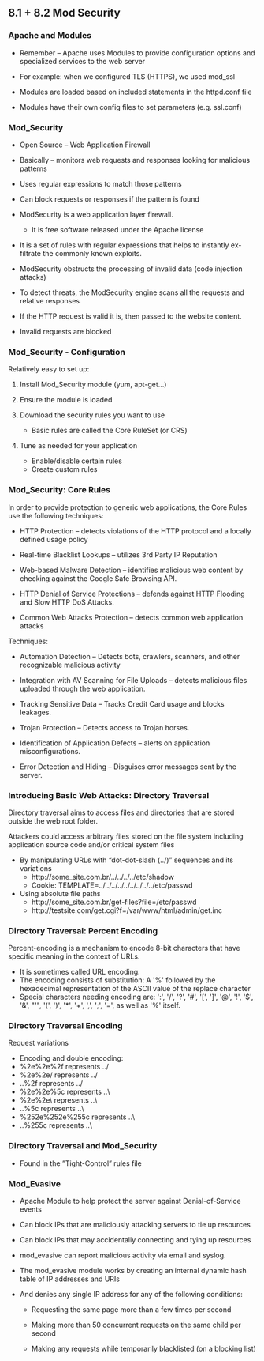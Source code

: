 ## 8.1 + 8.2 Mod Security

### Apache and Modules

* Remember – Apache uses Modules to provide configuration options and specialized services to the web server

* For example: when we configured TLS (HTTPS), we used mod_ssl

* Modules are loaded based on included statements in the httpd.conf file
* Modules have their own config files to set parameters (e.g. ssl.conf)

### Mod_Security

* Open Source – Web Application Firewall

* Basically – monitors web requests and responses looking for malicious patterns

* Uses regular expressions to match those patterns

* Can block requests or responses if the pattern is found

* ModSecurity is a web application layer firewall.
   * It is free software released under the Apache license

* It is a set of rules with regular expressions that helps to instantly ex-filtrate the commonly known exploits.

* ModSecurity obstructs the processing of invalid data (code injection attacks)

* To detect threats, the ModSecurity engine scans all the requests and relative responses

* If the HTTP request is valid it is, then passed to the website content.

* Invalid requests are blocked

### Mod_Security - Configuration

Relatively easy to set up:
1. Install Mod_Security module (yum, apt-get...)

2. Ensure the module is loaded

3. Download the security rules you want to use
   * Basic rules are called the Core RuleSet (or CRS)

4. Tune as needed for your application
   * Enable/disable certain rules
   * Create custom rules

### Mod_Security: Core Rules

In order to provide protection to generic web applications, the Core Rules use the following techniques:

* HTTP Protection – detects violations of the HTTP protocol and a locally defined usage policy

* Real-time Blacklist Lookups – utilizes 3rd Party IP Reputation

* Web-based Malware Detection – identifies malicious web content by checking against the Google Safe Browsing API.

* HTTP Denial of Service Protections – defends against HTTP Flooding and Slow HTTP DoS Attacks.

* Common Web Attacks Protection – detects common web application attacks

Techniques:

* Automation Detection – Detects bots, crawlers, scanners, and other recognizable malicious activity

* Integration with AV Scanning for File Uploads – detects malicious files uploaded through the web application.

* Tracking Sensitive Data – Tracks Credit Card usage and blocks leakages.

* Trojan Protection – Detects access to Trojan horses.

* Identification of Application Defects – alerts on application misconfigurations.

* Error Detection and Hiding – Disguises error messages sent by the server.

### Introducing Basic Web Attacks: Directory Traversal

Directory traversal aims to access files and directories that are stored outside the web root folder.

Attackers could access arbitrary files stored on the file system including application source code and/or critical system files

* By manipulating URLs with “dot-dot-slash (../)” sequences and its variations
   * ht<span>tp://some_site.com.br/../../../../etc/shadow
   * Cookie: TEMPLATE=../../../../../../../../../etc/passwd
* Using absolute file paths
   * ht<span>tp://some_site.com.br/get-files?file=/etc/passwd
   * ht<span>tp://testsite.com/get.cgi?f=/var/www/html/admin/get.inc

### Directory Traversal: Percent Encoding

Percent-encoding is a mechanism to encode 8-bit characters that have specific meaning in the context of URLs.
* It is sometimes called URL encoding.
* The encoding consists of substitution: A '%' followed by the hexadecimal representation of the ASCII value of the replace character
* Special characters needing encoding are:
':', '/', '?', '#', '[', ']', '@', '!', '$', '&', "'", '(', ')', '*', '+', ',', ';', '=', as well as '%' itself.

### Directory Traversal Encoding

Request variations
* Encoding and double encoding:
* %2e%2e%2f represents ../
* %2e%2e/ represents ../
* ..%2f represents ../
* %2e%2e%5c represents ..\
* %2e%2e\ represents ..\
* ..%5c represents ..\
* %252e%252e%255c represents ..\
* ..%255c represents ..\

### Directory Traversal and Mod_Security

* Found in the ”Tight-Control” rules file

### Mod_Evasive

* Apache Module to help protect the server against Denial-of-Service events

* Can block IPs that are maliciously attacking servers to tie up resources

* Can block IPs that may accidentally connecting and tying up resources

* mod_evasive can report malicious activity via email and syslog.
* The mod_evasive module works by creating an internal dynamic hash table of IP addresses and URIs
* And denies any single IP address for any of the following conditions:
   * Requesting the same page more than a few times per second
   
   * Making more than 50 concurrent requests on the same child per second
   
   * Making any requests while temporarily blacklisted (on a blocking list)